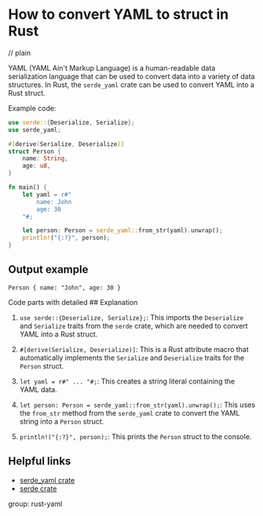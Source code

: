 # How to convert YAML to struct in Rust
// plain

YAML (YAML Ain't Markup Language) is a human-readable data serialization language that can be used to convert data into a variety of data structures. In Rust, the `serde_yaml` crate can be used to convert YAML into a Rust struct.

Example code:
```rust
use serde::{Deserialize, Serialize};
use serde_yaml;

#[derive(Serialize, Deserialize)]
struct Person {
    name: String,
    age: u8,
}

fn main() {
    let yaml = r#"
        name: John
        age: 30
    "#;

    let person: Person = serde_yaml::from_str(yaml).unwrap();
    println!("{:?}", person);
}
```

## Output example
```
Person { name: "John", age: 30 }
```

Code parts with detailed ## Explanation


1. `use serde::{Deserialize, Serialize};`: This imports the `Deserialize` and `Serialize` traits from the `serde` crate, which are needed to convert YAML into a Rust struct.

2. `#[derive(Serialize, Deserialize)]`: This is a Rust attribute macro that automatically implements the `Serialize` and `Deserialize` traits for the `Person` struct.

3. `let yaml = r#" ... "#;`: This creates a string literal containing the YAML data.

4. `let person: Person = serde_yaml::from_str(yaml).unwrap();`: This uses the `from_str` method from the `serde_yaml` crate to convert the YAML string into a `Person` struct.

5. `println!("{:?}", person);`: This prints the `Person` struct to the console.

## Helpful links

- [serde_yaml crate](https://crates.io/crates/serde_yaml)
- [serde crate](https://crates.io/crates/serde)

group: rust-yaml